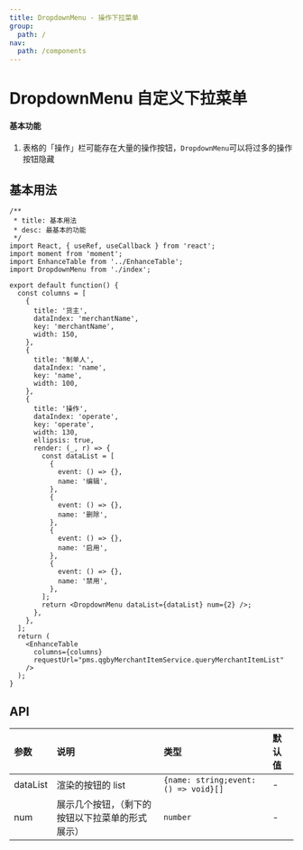 ```yaml
---
title: DropdownMenu - 操作下拉菜单
group:
  path: /
nav:
  path: /components
---
```


# DropdownMenu 自定义下拉菜单

#### 基本功能

1. 表格的「操作」栏可能存在大量的操作按钮，`DropdownMenu`可以将过多的操作按钮隐藏

## 基本用法

```tsx
/**
 * title: 基本用法
 * desc: 最基本的功能
 */
import React, { useRef, useCallback } from 'react';
import moment from 'moment';
import EnhanceTable from '../EnhanceTable';
import DropdownMenu from './index';

export default function() {
  const columns = [
    {
      title: '货主',
      dataIndex: 'merchantName',
      key: 'merchantName',
      width: 150,
    },
    {
      title: '制单人',
      dataIndex: 'name',
      key: 'name',
      width: 100,
    },
    {
      title: '操作',
      dataIndex: 'operate',
      key: 'operate',
      width: 130,
      ellipsis: true,
      render: (_, r) => {
        const dataList = [
          {
            event: () => {},
            name: '编辑',
          },
          {
            event: () => {},
            name: '删除',
          },
          {
            event: () => {},
            name: '启用',
          },
          {
            event: () => {},
            name: '禁用',
          },
        ];
        return <DropdownMenu dataList={dataList} num={2} />;
      },
    },
  ];
  return (
    <EnhanceTable
      columns={columns}
      requestUrl="pms.qgbyMerchantItemService.queryMerchantItemList"
    />
  );
}
```

## API

| 参数     | 说明                                             | 类型                                 | 默认值 |
| :------- | :----------------------------------------------- | :----------------------------------- | :----- |
| dataList | 渲染的按钮的 list                                | `{name: string;event: () => void}[]` | -      |
| num      | 展示几个按钮，（剩下的按钮以下拉菜单的形式展示） | `number`                             | -      |
